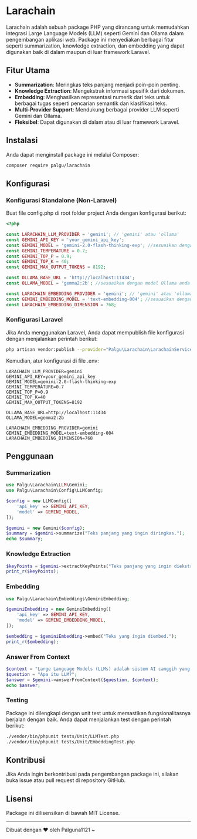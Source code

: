 # Larachain

Larachain adalah sebuah package PHP yang dirancang untuk memudahkan integrasi Large Language Models (LLM) seperti Gemini dan Ollama dalam pengembangan aplikasi web. Package ini menyediakan berbagai fitur seperti summarization, knowledge extraction, dan embedding yang dapat digunakan baik di dalam maupun di luar framework Laravel.

## Fitur Utama

- **Summarization**: Meringkas teks panjang menjadi poin-poin penting.
- **Knowledge Extraction**: Mengekstrak informasi spesifik dari dokumen.
- **Embedding**: Menghasilkan representasi numerik dari teks untuk berbagai tugas seperti pencarian semantik dan klasifikasi teks.
- **Multi-Provider Support**: Mendukung berbagai provider LLM seperti Gemini dan Ollama.
- **Fleksibel**: Dapat digunakan di dalam atau di luar framework Laravel.

## Instalasi

Anda dapat menginstall package ini melalui Composer:

```bash
composer require palgu/larachain
```

## Konfigurasi

### Konfigurasi Standalone (Non-Laravel)

Buat file config.php di root folder project Anda dengan konfigurasi berikut:

```php
<?php

const LARACHAIN_LLM_PROVIDER = 'gemini'; // 'gemini' atau 'ollama'
const GEMINI_API_KEY = 'your_gemini_api_key';
const GEMINI_MODEL = 'gemini-2.0-flash-thinking-exp'; //sesuaikan dengan model Gemini
const GEMINI_TEMPERATURE = 0.7;
const GEMINI_TOP_P = 0.9;
const GEMINI_TOP_K = 40;
const GEMINI_MAX_OUTPUT_TOKENS = 8192;

const OLLAMA_BASE_URL = 'http://localhost:11434';
const OLLAMA_MODEL = 'gemma2:2b'; //sesuaikan dengan model Ollama anda

const LARACHAIN_EMBEDDING_PROVIDER = 'gemini'; // 'gemini' atau 'ollama'
const GEMINI_EMBEDDING_MODEL = 'text-embedding-004'; //sesuaikan dengan model Gemini embedding
const LARACHAIN_EMBEDDING_DIMENSION = 768;
```

### Konfigurasi Laravel

Jika Anda menggunakan Laravel, Anda dapat mempublish file konfigurasi dengan menjalankan perintah berikut:

```bash
php artisan vendor:publish --provider="Palgu\Larachain\LarachainServiceProvider"
```

Kemudian, atur konfigurasi di file .env:

```env
LARACHAIN_LLM_PROVIDER=gemini
GEMINI_API_KEY=your_gemini_api_key
GEMINI_MODEL=gemini-2.0-flash-thinking-exp
GEMINI_TEMPERATURE=0.7
GEMINI_TOP_P=0.9
GEMINI_TOP_K=40
GEMINI_MAX_OUTPUT_TOKENS=8192

OLLAMA_BASE_URL=http://localhost:11434
OLLAMA_MODEL=gemma2:2b

LARACHAIN_EMBEDDING_PROVIDER=gemini
GEMINI_EMBEDDING_MODEL=text-embedding-004
LARACHAIN_EMBEDDING_DIMENSION=768
```

## Penggunaan

### Summarization

```php
use Palgu\Larachain\LLM\Gemini;
use Palgu\Larachain\Config\LLMConfig;

$config = new LLMConfig([
    'api_key' => GEMINI_API_KEY,
    'model' => GEMINI_MODEL,
]);

$gemini = new Gemini($config);
$summary = $gemini->summarize("Teks panjang yang ingin diringkas.");
echo $summary;
```

### Knowledge Extraction

```php
$keyPoints = $gemini->extractKeyPoints("Teks panjang yang ingin diekstrak poin-poin pentingnya.");
print_r($keyPoints);
```

### Embedding

```php
use Palgu\Larachain\Embeddings\GeminiEmbedding;

$geminiEmbedding = new GeminiEmbedding([
    'api_key' => GEMINI_API_KEY,
    'model' => GEMINI_EMBEDDING_MODEL,
]);

$embedding = $geminiEmbedding->embed("Teks yang ingin diembed.");
print_r($embedding);
```

### Answer From Context

```php
$context = "Large Language Models (LLMs) adalah sistem AI canggih yang dirancang untuk memahami dan menghasilkan teks seperti manusia.";
$question = "Apa itu LLM?";
$answer = $gemini->answerFromContext($question, $context);
echo $answer;
```

### Testing

Package ini dilengkapi dengan unit test untuk memastikan fungsionalitasnya berjalan dengan baik. Anda dapat menjalankan test dengan perintah berikut:

```bash
./vendor/bin/phpunit tests/Unit/LLMTest.php
./vendor/bin/phpunit tests/Unit/EmbeddingTest.php
```

## Kontribusi

Jika Anda ingin berkontribusi pada pengembangan package ini, silakan buka issue atau pull request di repository GitHub.

## Lisensi

Package ini dilisensikan di bawah MIT License.

---

Dibuat dengan ❤️ oleh Palguna1121 ~

